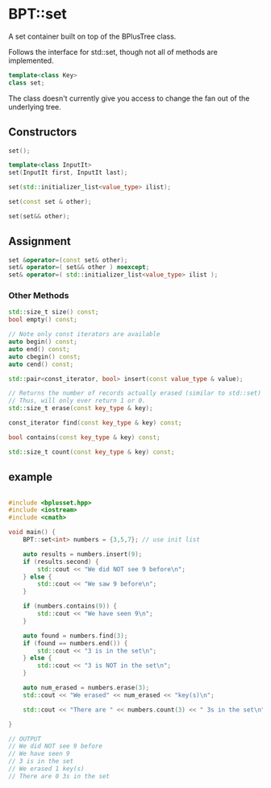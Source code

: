 # BPT::set

A set container built on top of the BPlusTree class.

Follows the interface for std::set, though not all of methods are implemented.

```cpp
template<class Key>
class set;
```

The class doesn't currently give you access to change the fan out of the underlying
tree. 

## Constructors

```cpp
set();

template<class InputIt>
set(InputIt first, InputIt last);

set(std::initializer_list<value_type> ilist);

set(const set & other);

set(set&& other);
```

## Assignment

```cpp
set &operator=(const set& other);
set& operator=( set&& other ) noexcept;
set& operator=( std::initializer_list<value_type> ilist );
```

### Other Methods

```cpp
std::size_t size() const;
bool empty() const;

// Note only const iterators are available
auto begin() const;
auto end() const;
auto cbegin() const;
auto cend() const;

std::pair<const_iterator, bool> insert(const value_type & value);

// Returns the number of records actually erased (similar to std::set)
// Thus, will only ever return 1 or 0.
std::size_t erase(const key_type & key);

const_iterator find(const key_type & key) const;

bool contains(const key_type & key) const;

std::size_t count(const key_type & key) const;
```

## example

```cpp

#include <bplusset.hpp>
#include <iostream>
#include <cmath>

void main() {
    BPT::set<int> numbers = {3,5,7}; // use init list

    auto results = numbers.insert(9);
    if (results.second) {
        std::cout << "We did NOT see 9 before\n";
    } else {
        std::cout << "We saw 9 before\n";
    }

    if (numbers.contains(9)) {
        std::cout << "We have seen 9\n";
    }

    auto found = numbers.find(3);
    if (found == numbers.end()) {
        std::cout << "3 is in the set\n";
    } else {
        std::cout << "3 is NOT in the set\n";
    }

    auto num_erased = numbers.erase(3);
    std::cout << "We erased" << num_erased << "key(s)\n";

    std::cout << "There are " << numbers.count(3) << " 3s in the set\n";

}

// OUTPUT
// We did NOT see 9 before
// We have seen 9
// 3 is in the set
// We erased 1 key(s)
// There are 0 3s in the set
```